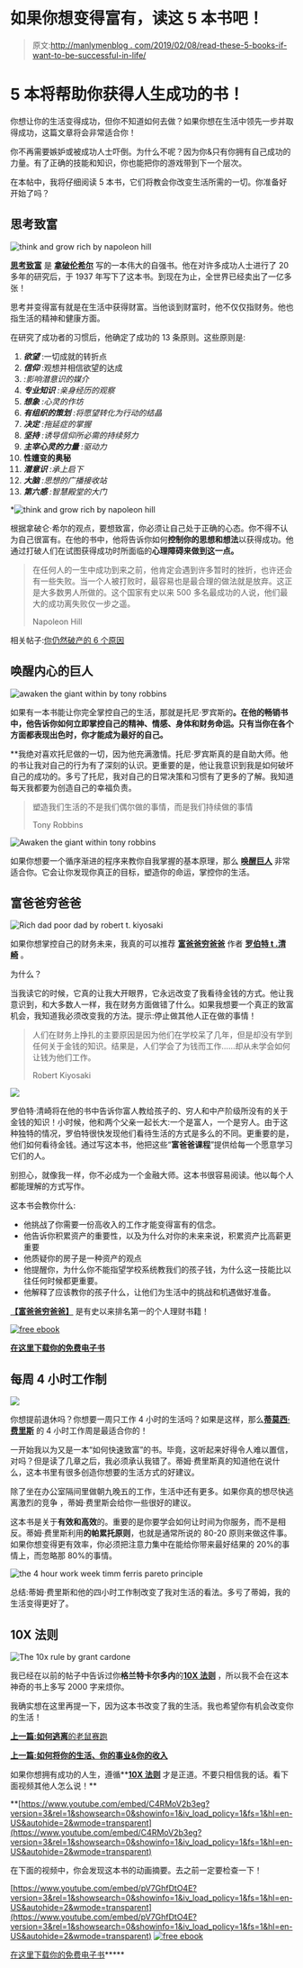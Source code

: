# 如果你想变得富有，读这 5 本书吧！

> 原文:[http://manlymenblog . com/2019/02/08/read-these-5-books-if-want-to-be-successful-in-life/](http://manlymenblog.com/2019/02/08/read-these-5-books-if-you-want-to-be-successful-in-life/)

# 5 本将帮助你获得人生成功的书！

你想让你的生活变得成功，但你不知道如何去做？如果你想在生活中领先一步并取得成功，这篇文章将会非常适合你！

你不再需要嫉妒或被成功人士吓倒。为什么不呢？因为你&只有你拥有自己成功的力量。有了正确的技能和知识，你也能把你的游戏带到下一个层次。

在本帖中，我将仔细阅读 5 本书，它们将教会你改变生活所需的一切。你准备好开始了吗？

## **思考致富**

![think and grow rich by napoleon hill](../Images/ab66147c32e118e52b69e7e3abcfb47f.png)

**[思考致富](https://www.amazon.com/gp/product/1585424331/ref=as_li_tl?ie=UTF8&camp=1789&creative=9325&creativeASIN=1585424331&linkCode=as2&tag=manlymenblo06-20&linkId=c4c2ff799a008725b169315a70e9140e)** 是 [**拿破伦希尔**](https://en.wikipedia.org/wiki/Napoleon_Hill) 写的一本伟大的自强书。他在对许多成功人士进行了 20 多年的研究后，于 1937 年写下了这本书。到现在为止，全世界已经卖出了一亿多张！

思考并变得富有就是在生活中获得财富。当他谈到财富时，他不仅仅指财务。他也指生活的精神和健康方面。

在研究了成功者的习惯后，他确定了成功的 13 条原则。这些原则是:

1.  ***欲望*** :一切成就的转折点
2.  ***信仰*** :观想并相信欲望的达成
3.  *:影响潜意识的媒介*
4.  ****专业知识*** :亲身经历的观察*
5.  ****想象*** :心灵的作坊*
6.  ****有组织的策划*** :将愿望转化为行动的结晶*
7.  ****决定*** :拖延症的掌握*
8.  ****坚持*** :诱导信仰所必需的持续努力*
9.  ****主宰心灵的力量*** :驱动力*
10.  ****性嬗变的奥秘****
11.  ****潜意识*** :承上启下*
12.  ****大脑*** :思想的广播接收站*
13.  ****第六感*** :智慧殿堂的大门*

*![think and grow rich by napoleon hill](../Images/2bab128fa701c962b7f7d2ef8e1e1f5b.png)

根据拿破仑·希尔的观点，要想致富，你必须让自己处于正确的心态。你不得不认为自己很富有。在他的书中，他将告诉你如何**控制你的思想和想法**以获得成功。他通过打破人们在试图获得成功时所面临的**心理障碍来做到这一点。**

> 在任何人的一生中成功到来之前，他肯定会遇到许多暂时的挫折，也许还会有一些失败。当一个人被打败时，最容易也是最合理的做法就是放弃。这正是大多数男人所做的。这个国家有史以来 500 多名最成功的人说，他们最大的成功离失败仅一步之遥。
> 
> Napoleon Hill

相关帖子:[你仍然破产的 6 个原因](http://manlymenblog.com/2020/12/22/6-reasons-why-youre-still-broke/)

## **唤醒内心的巨人**

![awaken the giant within by tony robbins](../Images/91391f3e476011054b5f8cefa32770ef.png)

如果有一本书能让你完全掌控自己的生活，那就是托尼·罗宾斯的[](https://www.tonyrobbins.com/)**。在他的畅销书中，他告诉你如何立即掌控自己的精神、情感、身体和财务命运。只有当你在各个方面都表现出色时，你才能成为最好的自己。**

 **我绝对喜欢托尼做的一切，因为他充满激情。托尼·罗宾斯真的是自助大师。他的书让我对自己的行为有了深刻的认识。更重要的是，他让我意识到我是如何破坏自己的成功的。多亏了托尼，我对自己的日常决策和习惯有了更多的了解。我知道每天我都要为创造自己的幸福负责。

> 塑造我们生活的不是我们偶尔做的事情，而是我们持续做的事情
> 
> Tony Robbins

![Awaken the giant within tony robbins](../Images/206e2edd95dd98ae581b6ca47f5bb7bf.png)

如果你想要一个循序渐进的程序来教你自我掌握的基本原理，那么 **[唤醒巨人](https://www.amazon.com/gp/product/0671791540/ref=as_li_tl?ie=UTF8&camp=1789&creative=9325&creativeASIN=0671791540&linkCode=as2&tag=manlymenblo06-20&linkId=1f546cf05a19b231cfb50a8d47e5d297)** 非常适合你。它会让你发现你真正的目标，塑造你的命运，掌控你的生活。

## **富爸爸穷爸爸**

![Rich dad poor dad by robert t. kiyosaki](../Images/a772150b435783b4f0aac891235447e5.png)

如果你想掌控自己的财务未来，我真的可以推荐 **[富爸爸穷爸爸](https://www.amazon.com/gp/product/1612680178/ref=as_li_tl?ie=UTF8&camp=1789&creative=9325&creativeASIN=1612680178&linkCode=as2&tag=manlymenblo06-20&linkId=0ed4e3bd25543ba1abdcfb420d1f7afc)** 作者 [**罗伯特 t .清崎**](https://nl.wikipedia.org/wiki/Robert_Kiyosaki) 。

为什么？

当我读它的时候，它真的让我大开眼界，它永远改变了我看待金钱的方式。他让我意识到，和大多数人一样，我在财务方面做错了什么。如果我想要一个真正的致富机会，我知道我必须改变我的方法。提示:停止做其他人正在做的事情！

> 人们在财务上挣扎的主要原因是因为他们在学校呆了几年，但是却没有学到任何关于金钱的知识。结果是，人们学会了为钱而工作……却从未学会如何让钱为他们工作。
> 
> Robert Kiyosaki

![](../Images/b3b6685fbc623ada01dd10e5b790e712.png)

罗伯特·清崎将在他的书中告诉你富人教给孩子的、穷人和中产阶级所没有的关于金钱的知识！小时候，他和两个父亲一起长大:一个是富人，一个是穷人。由于这种独特的情况，罗伯特很快发现他们看待生活的方式是多么的不同。更重要的是，他们如何看待金钱。通过写这本书，他把这些“**富爸爸课程**”提供给每一个愿意学习它们的人。

别担心，就像我一样，你不必成为一个金融大师。这本书很容易阅读。他以每个人都能理解的方式写作。

这本书会教你什么:

*   他挑战了你需要一份高收入的工作才能变得富有的信念。
*   他告诉你积累资产的重要性，以及为什么对你的未来来说，积累资产比高薪更重要
*   他质疑你的房子是一种资产的观点
*   他提醒你，为什么你不能指望学校系统教我们的孩子钱，为什么这一技能比以往任何时候都更重要。
*   他解释了应该教你的孩子什么，让他们为生活中的挑战和机遇做好准备。

**[【富爸爸穷爸爸】](https://www.amazon.com/gp/product/1612680178/ref=as_li_tl?ie=UTF8&camp=1789&creative=9325&creativeASIN=1612680178&linkCode=as2&tag=manlymenblo06-20&linkId=0ed4e3bd25543ba1abdcfb420d1f7afc)** 是有史以来排名第一的个人理财书籍！

[![free ebook](../Images/7cf68f104fb2ac1104216288c5376a9d.png)](https://i0.wp.com/manlymenblog.com/wp-content/uploads/2021/10/Free-E-book.png)

**[在这里下载你的免费电子书](https://mailchi.mp/896b52eba5bd/manly-men-blog-e-book)**

## **每周 4 小时工作制**

![](../Images/f870714067f436a3d586dbd8c77ad667.png)

你想提前退休吗？你想要一周只工作 4 小时的生活吗？如果是这样，那么[**蒂莫西·费里斯**](https://fourhourworkweek.com/) 的 4 小时工作周是最适合你的！

一开始我以为又是一本“如何快速致富”的书。毕竟，这听起来好得令人难以置信，对吗？但是读了几章之后，我必须承认我错了。蒂姆·费里斯真的知道他在说什么，这本书里有很多创造你想要的生活方式的好建议。

除了坐在办公室隔间里做朝九晚五的工作，生活中还有更多。如果你真的想尽快逃离激烈的竞争 ，蒂姆·费里斯会给你一些很好的建议。

这本书是关于**有效和高效**的。重要的是你要学会如何让时间为你服务，而不是相反。蒂姆·费里斯利用**的帕累托原则**，也就是通常所说的 80-20 原则来做这件事。如果你想变得更有效率，你必须把注意力集中在能给你带来最好结果的 20%的事情上，而忽略那 80%的事情。

![the 4 hour work week timm ferris pareto principle](../Images/a72339280db72790096d86be79bc5501.png)

总结:蒂姆·费里斯和他的四小时工作制改变了我对生活的看法。多亏了蒂姆，我的生活变得更好了。

## **10X 法则**

![The 10x rule by grant cardone](../Images/ae217846590978f186a3a09f81aaafaa.png)

我已经在以前的帖子中告诉过你**格兰特卡尔多内**的[**10X 法则**](https://grantcardone.idevaffiliate.com/1808-6.html) ，所以我不会在这本神奇的书上多写 2000 字来烦你。

我确实想在这里再提一下，因为这本书改变了我的生活。我也希望你有机会改变你的生活！

[**上一篇:如何逃离**的老鼠赛跑](http://manlymenblog.com/2018/11/30/how-to-escape-the-rat-race/)

[**上一篇:如何将你的生活、你的事业&你的收入**](http://manlymenblog.com/2018/12/13/how-to-10x-your-life/)

如果你想拥有成功的人生，遵循**[**10X 法则**](https://grantcardone.idevaffiliate.com/1808-6.html) 才是正道。不要只相信我的话。看下面视频其他人怎么说！**

 **[https://www.youtube.com/embed/C4RMoV2b3eg?version=3&rel=1&showsearch=0&showinfo=1&iv_load_policy=1&fs=1&hl=en-US&autohide=2&wmode=transparent](https://www.youtube.com/embed/C4RMoV2b3eg?version=3&rel=1&showsearch=0&showinfo=1&iv_load_policy=1&fs=1&hl=en-US&autohide=2&wmode=transparent) 

在下面的视频中，你会发现这本书的动画摘要。去之前一定要检查一下！

 [https://www.youtube.com/embed/pV7GhfDtO4E?version=3&rel=1&showsearch=0&showinfo=1&iv_load_policy=1&fs=1&hl=en-US&autohide=2&wmode=transparent](https://www.youtube.com/embed/pV7GhfDtO4E?version=3&rel=1&showsearch=0&showinfo=1&iv_load_policy=1&fs=1&hl=en-US&autohide=2&wmode=transparent) [![free ebook](../Images/5366d1b86cc61ef3cdad997293bf6ae7.png)](https://i0.wp.com/manlymenblog.com/wp-content/uploads/2021/10/Youre-not-spiderman...-But-you-can-become-a-superhero.png)

[在这里下载你的免费电子书](https://mailchi.mp/896b52eba5bd/manly-men-blog-e-book)*****